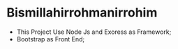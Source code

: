 # Bismillahirrohmanirrohim
- This Project Use Node Js and Exoress as Framework;
- Bootstrap as Front End;